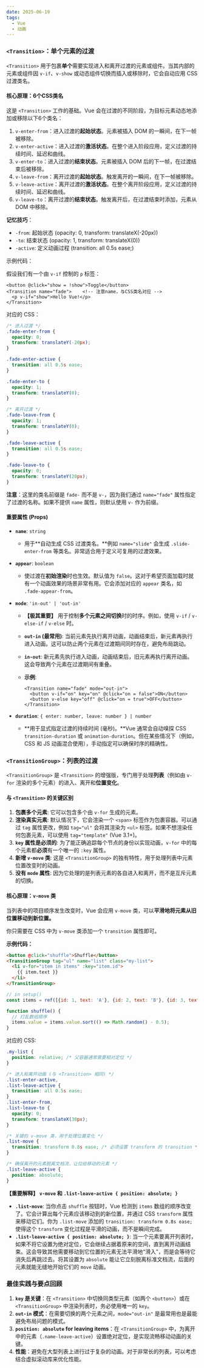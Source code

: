 ```yaml
---
date: 2025-06-19
tags:
  - Vue
  - 动画
---
```

### `<Transition>`：单个元素的过渡

`<Transition>` 用于包裹**单个**需要实现进入和离开过渡的元素或组件。当其内部的元素或组件因 `v-if`、`v-show` 或动态组件切换而插入或移除时，它会自动应用 CSS 过渡类名。


#### 核心原理：6个CSS类名

这是 `<Transition>` 工作的基础。Vue 会在过渡的不同阶段，为目标元素动态地添加或移除以下6个类名：

1. `v-enter-from`：进入过渡的**起始状态**。元素被插入 DOM 的一瞬间，在下一帧被移除。
2. `v-enter-active`：进入过渡的**激活状态**。在整个进入阶段应用，定义过渡的持续时间、延迟和曲线。
3. `v-enter-to`：进入过渡的**结束状态**。元素被插入 DOM 后的下一帧，在过渡结束后被移除。
4. `v-leave-from`：离开过渡的**起始状态**。触发离开的一瞬间，在下一帧被移除。
5. `v-leave-active`：离开过渡的**激活状态**。在整个离开阶段应用，定义过渡的持续时间、延迟和曲线。
6. `v-leave-to`：离开过渡的**结束状态**。触发离开后，在过渡结束时添加，元素从 DOM 中移除。



**记忆技巧**：

- `-from`: 起始状态 (opacity: 0, transform: translateX(-20px))
- `-to`: 结束状态 (opacity: 1, transform: translateX(0))
- `-active`: 定义动画过程 (transition: all 0.5s ease;)

示例代码：

假设我们有一个由 `v-if` 控制的 `p` 标签：

```vue
<button @click="show = !show">Toggle</button>
<Transition name="fade">	<!-- 注意name，与CSS类名对应 -->
  <p v-if="show">Hello Vue!</p>
</Transition>
```

对应的 CSS：

```css
/* 进入过渡 */
.fade-enter-from {
  opacity: 0;
  transform: translateY(-20px);
}

.fade-enter-active {
  transition: all 0.5s ease;
}

.fade-enter-to {
  opacity: 1;
  transform: translateY(0);
}

/* 离开过渡 */
.fade-leave-from {
  opacity: 1;
  transform: translateY(0);
}

.fade-leave-active {
  transition: all 0.5s ease;
}

.fade-leave-to {
  opacity: 0;
  transform: translateY(20px);
}
```

**注意**：这里的类名前缀是 `fade-` 而不是 `v-`，因为我们通过 `name="fade"` 属性指定了过渡的名称。如果不提供 `name` 属性，则默认使用 `v-` 作为前缀。


#### 重要属性 (Props)

- **`name`**: `string`
  - 用于**自动生成 CSS 过渡类名。**例如 `name="slide"` 会生成 `.slide-enter-from` 等类名。非常适合用于定义可复用的过渡效果。

- **`appear`**: `boolean`
  - 使过渡在**初始渲染**时也生效。默认值为 `false`。这对于希望页面加载时就有一个动画效果的场景非常有用。它会添加对应的 `appear` 类名，如 `.fade-appear-from`。

- **`mode`**: `'in-out' | 'out-in'`
  - **【极其重要】** 用于控制**多个元素之间切换**时的时序。例如，使用 `v-if` / `v-else-if` / `v-else` 时。
  - **`out-in` (最常用)**: 当前元素先执行离开动画，动画结束后，新元素再执行进入动画。这可以防止两个元素在过渡期间同时存在，避免布局跳动。
  - **`in-out`**: 新元素先执行进入动画，动画结束后，旧元素再执行离开动画。这会导致两个元素在过渡期间有重叠。

  - **示例**:
    ```vue
    <Transition name="fade" mode="out-in">
      <button v-if="on" key="on" @click="on = false">ON</button>
      <button v-else key="off" @click="on = true">OFF</button>
    </Transition>
    ```

- **`duration`**: `{ enter: number, leave: number } | number`
  - **用于显式指定过渡的持续时间 (毫秒)。**Vue 通常会自动嗅探 CSS `transition-duration` 或 `animation-duration`。但在某些情况下（例如，CSS 和 JS 动画混合使用），手动指定可以确保时序的精确性。




### `<TransitionGroup>`：列表的过渡

`<TransitionGroup>` 是 `<Transition>` 的增强版，专门用于处理**列表**（例如由 `v-for` 渲染的多个元素）的进入、离开和**位置变化**。

#### 与 `<Transition>` 的关键区别

1. **包裹多个元素**: 它可以包含多个由 `v-for` 生成的元素。
2. **渲染真实元素**: 默认情况下，它会渲染一个 `<span>` 标签作为包裹容器。可以通过 `tag` 属性更改，例如 `tag="ul"` 会将其渲染为 `<ul>` 标签。如果不想渲染任何包裹元素，可以使用 `tag="template"` (Vue 3.1+)。
3. **`key` 属性是必须的**: 为了能正确追踪每个节点的身份以实现动画，`v-for` 中的每个元素都**必须**有一个唯一的 `:key` 属性。
4. **新增 `v-move` 类**: 这是 `<TransitionGroup>` 的独有特性，用于处理列表中元素位置改变时的动画。
5. **没有 `mode` 属性**: 因为它处理的是列表元素的各自进入和离开，而不是互斥元素的切换。



#### 核心原理：`v-move` 类

当列表中的项目顺序发生改变时，Vue 会应用 `v-move` 类，可以**平滑地将元素从旧位置移动到新位置。**

你只需要在 CSS 中为 `v-move` 类添加一个 `transition` 属性即可。

**示例代码：**

```html
<button @click="shuffle">Shuffle</button>
<TransitionGroup tag="ul" name="list" class="my-list">
  <li v-for="item in items" :key="item.id">
    {{ item.text }}
  </li>
</TransitionGroup>
```

```js
// in setup()
const items = ref([{id: 1, text: 'A'}, {id: 2, text: 'B'}, {id: 3, text: 'C'}]);

function shuffle() {
  // 打乱数组顺序
  items.value = items.value.sort(() => Math.random() - 0.5);
}
```

对应的 CSS:

```css
.my-list {
  position: relative; /* 父容器通常需要相对定位 */
}

/* 进入和离开动画 (与 <Transition> 相同) */
.list-enter-active,
.list-leave-active {
  transition: all 0.5s ease;
}
.list-enter-from,
.list-leave-to {
  opacity: 0;
  transform: translateX(30px);
}

/* 关键的 v-move 类，用于处理位置变化 */
.list-move {
  transition: transform 0.8s ease; /* 必须设置 transform 的 transition */
}

/* 确保离开的元素脱离文档流，让位给移动的元素 */
.list-leave-active {
  position: absolute;
}
```

**【重要解释】 `v-move` 和 `.list-leave-active { position: absolute; }`**

- **`.list-move`**: 当你点击 `shuffle` 按钮时，Vue 检测到 `items` 数组的顺序改变了。它会计算出每个元素应该移动到的新位置，并通过 CSS `transform` 属性来移动它们。你为 `.list-move` 添加的 `transition: transform 0.8s ease;` 使得这个 `transform` 变化过程是平滑的动画，而不是瞬间完成。
- **`.list-leave-active { position: absolute; }`**: 当一个元素要离开列表时，如果不将它设置为绝对定位，它会继续占据着原来的空间，直到离开动画结束。这会导致其他需要移动到它位置的元素无法平滑地“滑入”，而是会等待它消失后再跳过去。将其设置为 `absolute` 能让它立刻脱离标准文档流，后面的元素就能无缝地开始它们的 `move` 动画。





### 最佳实践与要点回顾

1. **`key` 是关键**：在 `<Transition>` 中切换同类型元素（如两个 `<button>`）或在 `<TransitionGroup>` 中渲染列表时，务必使用唯一的 `key`。
2. **`out-in` 模式**：在需要切换的两个元素之间，`mode="out-in"` 是最常用也是最能避免布局问题的模式。
3. **`position: absolute` for leaving items**：在 `<TransitionGroup>` 中，为离开中的元素（`.name-leave-active`）设置绝对定位，是实现流畅移动动画的关键。
4. **性能**：避免在大型列表上进行过于复杂的动画。对于非常长的列表，可以考虑结合虚拟滚动库来优化性能。